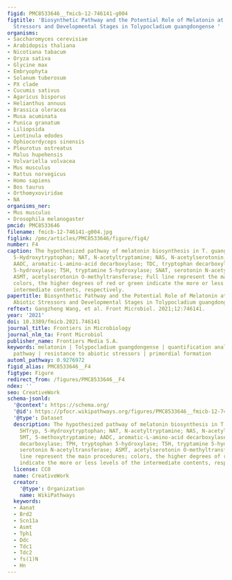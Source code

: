 ```yaml
---
figid: PMC8533646__fmicb-12-746141-g004
figtitle: 'Biosynthetic Pathway and the Potential Role of Melatonin at Different Abiotic
  Stressors and Developmental Stages in Tolypocladium guangdongense '
organisms:
- Saccharomyces cerevisiae
- Arabidopsis thaliana
- Nicotiana tabacum
- Oryza sativa
- Glycine max
- Embryophyta
- Solanum tuberosum
- PX clade
- Cucumis sativus
- Agaricus bisporus
- Helianthus annuus
- Brassica oleracea
- Musa acuminata
- Punica granatum
- Liliopsida
- Lentinula edodes
- Ophiocordyceps sinensis
- Pleurotus ostreatus
- Malus hupehensis
- Volvariella volvacea
- Mus musculus
- Rattus norvegicus
- Homo sapiens
- Bos taurus
- Orthomyxoviridae
- NA
organisms_ner:
- Mus musculus
- Drosophila melanogaster
pmcid: PMC8533646
filename: fmicb-12-746141-g004.jpg
figlink: /pmc/articles/PMC8533646/figure/fig4/
number: F4
caption: The hypothesized pathway of melatonin biosynthesis in T. guangdongense. 5HTryp,
  5-Hydroxytryptophan; NAT, N-acetyltryptamine; NAS, N-acetylserotonin; 5MT, 5-methoxytryptamine;
  AADC, aromatic-L-amino-acid decarboxylase; TDC, tryptophan decarboxylase; TPH, tryptophan
  5-hydroxylase; T5H, tryptamine 5-hydroxylase; SNAT, serotonin N-acetyltransferase;
  ASMT, acetylserotonin O-methyltransferase; Full line represent the main procedures;
  colors, the higher degrees of red or green indicate the more or less levels of the
  intermediate contents, respectively.
papertitle: Biosynthetic Pathway and the Potential Role of Melatonin at Different
  Abiotic Stressors and Developmental Stages in Tolypocladium guangdongense .
reftext: Gangzheng Wang, et al. Front Microbiol. 2021;12:746141.
year: '2021'
doi: 10.3389/fmicb.2021.746141
journal_title: Frontiers in Microbiology
journal_nlm_ta: Front Microbiol
publisher_name: Frontiers Media S.A.
keywords: melatonin | Tolypocladium guangdongense | quantification analysis | biosynthetic
  pathway | resistance to abiotic stressors | primordial formation
automl_pathway: 0.9276972
figid_alias: PMC8533646__F4
figtype: Figure
redirect_from: /figures/PMC8533646__F4
ndex: ''
seo: CreativeWork
schema-jsonld:
  '@context': https://schema.org/
  '@id': https://pfocr.wikipathways.org/figures/PMC8533646__fmicb-12-746141-g004.html
  '@type': Dataset
  description: The hypothesized pathway of melatonin biosynthesis in T. guangdongense.
    5HTryp, 5-Hydroxytryptophan; NAT, N-acetyltryptamine; NAS, N-acetylserotonin;
    5MT, 5-methoxytryptamine; AADC, aromatic-L-amino-acid decarboxylase; TDC, tryptophan
    decarboxylase; TPH, tryptophan 5-hydroxylase; T5H, tryptamine 5-hydroxylase; SNAT,
    serotonin N-acetyltransferase; ASMT, acetylserotonin O-methyltransferase; Full
    line represent the main procedures; colors, the higher degrees of red or green
    indicate the more or less levels of the intermediate contents, respectively.
  license: CC0
  name: CreativeWork
  creator:
    '@type': Organization
    name: WikiPathways
  keywords:
  - Aanat
  - Brd2
  - Scn11a
  - Asmt
  - Tph1
  - Ddc
  - Tdc1
  - Tdc2
  - fs(1)N
  - Hn
---
```

